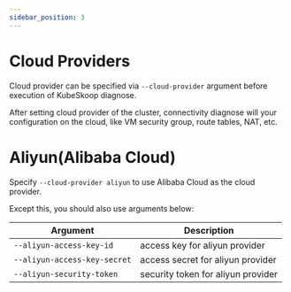 ```yaml
---
sidebar_position: 3
---
```


# Cloud Providers

Cloud provider can be specified via `--cloud-provider` argument before execution of KubeSkoop diagnose.

After setting cloud provider of the cluster, connectivity diagnose will your configuration on the cloud, like VM security group, route tables, NAT, etc.

# Aliyun(Alibaba Cloud)

Specify `--cloud-provider aliyun` to use Alibaba Cloud as the cloud provider.

Except this, you should also use arguments below:

| Argument | Description |
| --- | --- |
| `--aliyun-access-key-id`        | access key for aliyun provider            |
| `--aliyun-access-key-secret`    | access secret for aliyun provider         |
| `--aliyun-security-token`       | security token for aliyun provider        |
